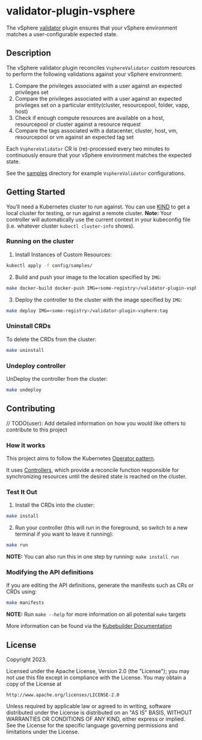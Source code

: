 # validator-plugin-vsphere
The vSphere [validator](https://github.com/spectrocloud-labs/validator) plugin ensures that your vSphere environment matches a user-configurable expected state.

## Description
The vSphere validator plugin reconciles `VsphereValidator` custom resources to perform the following validations against your vSphere environment:

1. Compare the privileges associated with a user against an expected privileges set
2. Compare the privileges associated with a user against an expected privileges set on a particular entity(cluster, resourcepool, folder, vapp, host)
3. Check if enough compute resources are available on a host, resourcepool or cluster against a resource request
4. Compare the tags associated with a datacenter, cluster, host, vm, resourcepool or vm against an expected tag set

Each `VsphereValidator` CR is (re)-processed every two minutes to continuously ensure that your vSphere environment matches the expected state.

See the [samples](https://github.com/spectrocloud-labs/validator-plugin-vsphere/tree/main/config/samples) directory for example `VsphereValidator` configurations.

## Getting Started
You’ll need a Kubernetes cluster to run against. You can use [KIND](https://sigs.k8s.io/kind) to get a local cluster for testing, or run against a remote cluster.
**Note:** Your controller will automatically use the current context in your kubeconfig file (i.e. whatever cluster `kubectl cluster-info` shows).

### Running on the cluster
1. Install Instances of Custom Resources:

```sh
kubectl apply -f config/samples/
```

2. Build and push your image to the location specified by `IMG`:

```sh
make docker-build docker-push IMG=<some-registry>/validator-plugin-vsphere:tag
```

3. Deploy the controller to the cluster with the image specified by `IMG`:

```sh
make deploy IMG=<some-registry>/validator-plugin-vsphere:tag
```

### Uninstall CRDs
To delete the CRDs from the cluster:

```sh
make uninstall
```

### Undeploy controller
UnDeploy the controller from the cluster:

```sh
make undeploy
```

## Contributing
// TODO(user): Add detailed information on how you would like others to contribute to this project

### How it works
This project aims to follow the Kubernetes [Operator pattern](https://kubernetes.io/docs/concepts/extend-kubernetes/operator/).

It uses [Controllers](https://kubernetes.io/docs/concepts/architecture/controller/),
which provide a reconcile function responsible for synchronizing resources until the desired state is reached on the cluster.

### Test It Out
1. Install the CRDs into the cluster:

```sh
make install
```

2. Run your controller (this will run in the foreground, so switch to a new terminal if you want to leave it running):

```sh
make run
```

**NOTE:** You can also run this in one step by running: `make install run`

### Modifying the API definitions
If you are editing the API definitions, generate the manifests such as CRs or CRDs using:

```sh
make manifests
```

**NOTE:** Run `make --help` for more information on all potential `make` targets

More information can be found via the [Kubebuilder Documentation](https://book.kubebuilder.io/introduction.html)

## License

Copyright 2023.

Licensed under the Apache License, Version 2.0 (the "License");
you may not use this file except in compliance with the License.
You may obtain a copy of the License at

    http://www.apache.org/licenses/LICENSE-2.0

Unless required by applicable law or agreed to in writing, software
distributed under the License is distributed on an "AS IS" BASIS,
WITHOUT WARRANTIES OR CONDITIONS OF ANY KIND, either express or implied.
See the License for the specific language governing permissions and
limitations under the License.

